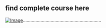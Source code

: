 ## find complete course here   

[![Image](https://github.com/yankils/Simple-DevOps-Project/blob/master/Devops_course.PNG "DevOps Project - CI/CD with Jenkins Ansible Docker Kubernetes.. ")](https://www.udemy.com/course/valaxy-devops/?referralCode=8147A5CF4C8C7D9E253F)..............................................................
